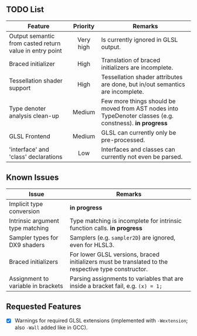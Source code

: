 TODO List
---------

| Feature | Priority | Remarks |
|---------|:--------:|---------|
| Output semantic from casted return value in entry point | Very high | Is currently ignored in GLSL output. |
| Braced initializer | High | Translation of braced initializers are incomplete. |
| Tessellation shader support | High | Tessellation shader attributes are done, but in/out semantics are incomplete. |
| Type denoter analysis clean-up | Medium | Few more things should be moved from AST nodes into TypeDenoter classes (e.g. constness). **in progress** |
| GLSL Frontend | Medium | GLSL can currently only be pre-processed. |
| 'interface' and 'class' declarations | Low | Interfaces and classes can currently not even be parsed. |


Known Issues
------------

| Issue | Remarks |
|-------|---------|
| Implicit type conversion | **in progress** |
| Intrinsic argument type matching | Type matching is incomplete for intrinsic function calls. **in progress** |
| Sampler types for DX9 shaders | Samplers (e.g. `sampler2D`) are ignored, even for HLSL3. |
| Braced initializers | For lower GLSL versions, braced initializers must be translated to the respective type constructor. |
| Assignment to variable in brackets | Parsing assignments to variables that are inside a bracket fail, e.g. `(x) = 1;` |


Requested Features
------------------

- [x] Warnings for required GLSL extensions (implemented with `-Wextension`; also `-Wall` added like in GCC).

